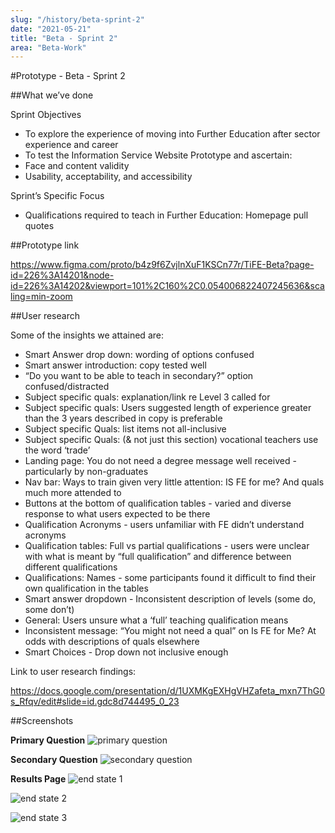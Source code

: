 ```yaml
---
slug: "/history/beta-sprint-2"
date: "2021-05-21"
title: "Beta - Sprint 2"
area: "Beta-Work"
---
```


#Prototype - Beta - Sprint 2

##What we’ve done

Sprint Objectives

- To explore the experience of moving into Further Education after sector experience and career
- To test the Information Service Website Prototype and ascertain:
- Face and content validity
- Usability, acceptability, and accessibility

Sprint’s Specific Focus

- Qualifications required to teach in Further Education: Homepage pull quotes

##Prototype link

https://www.figma.com/proto/b4z9f6ZvjlnXuF1KSCn77r/TiFE-Beta?page-id=226%3A14201&node-id=226%3A14202&viewport=101%2C160%2C0.054006822407245636&scaling=min-zoom

##User research

Some of the insights we attained are:

- Smart Answer drop down: wording of options confused
- Smart answer introduction: copy tested well
- “Do you want to be able to teach in secondary?” option confused/distracted
- Subject specific quals: explanation/link re Level 3 called for
- Subject specific quals: Users suggested length of experience greater than the 3 years described in copy is preferable
- Subject specific Quals: list items not all-inclusive
- Subject specific Quals: (& not just this section) vocational teachers use the word ‘trade’
- Landing page: You do not need a degree message well received - particularly by non-graduates
- Nav bar: Ways to train given very little attention: IS FE for me? And quals much more attended to
- Buttons at the bottom of qualification tables - varied and diverse response to what users expected to be there
- Qualification Acronyms - users unfamiliar with FE didn’t understand acronyms
- Qualification tables: Full vs partial qualifications - users were unclear with what is meant by “full qualification” and difference between different qualifications
- Qualifications: Names - some participants found it difficult to find their own qualification in the tables
- Smart answer dropdown - Inconsistent description of levels (some do, some don’t)
- General: Users unsure what a ‘full’ teaching qualification means
- Inconsistent message: “You might not need a qual” on Is FE for Me? At odds with descriptions of quals elsewhere
- Smart Choices - Drop down not inclusive enough

Link to user research findings:

https://docs.google.com/presentation/d/1UXMKgEXHgVHZafeta_mxn7ThG0s_Rfqv/edit#slide=id.gdc8d744495_0_23

##Screenshots

**Primary Question**
![primary question](/images/beta-sprint-2/Smart-Answers-1.png)


**Secondary Question**
![secondary question](/images/beta-sprint-2/Smart-Answers-2.png)

**Results Page**
![end state 1](/images/beta-sprint-2/Smart-Answers-3.png)

![end state 2](/images/beta-sprint-2/Smart-Answers-4.png)

![end state 3](/images/beta-sprint-2/Smart-Answers-5.png)
